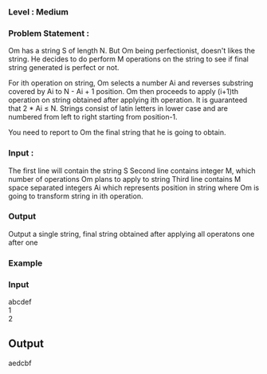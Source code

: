 ### Level : Medium
### Problem Statement :
Om has a string S of length N. But Om being perfectionist, doesn't likes the string. He decides to do perform M operations on the string to see if final string generated is perfect or not.

For ith operation on string, Om selects a number Ai and reverses substring covered by Ai to N - Ai + 1 position. Om then proceeds to apply (i+1)th operation on string obtained after applying ith operation. It is guaranteed that 2 * Ai ≤ N. Strings consist of latin letters in lower case and are numbered from left to right starting from position-1.

You need to report to Om the final string that he is going to obtain.


### Input : 
The first line will contain the string S
Second line contains integer M, which number of operations Om plans to apply to string
Third line contains M space separated integers Ai which represents position in string where Om is going to transform string in ith operation.
### Output
Output a single string, final string obtained after applying all operatons one after one

### Example
### Input
abcdef<br>
1<br>
2
## Output
aedcbf
